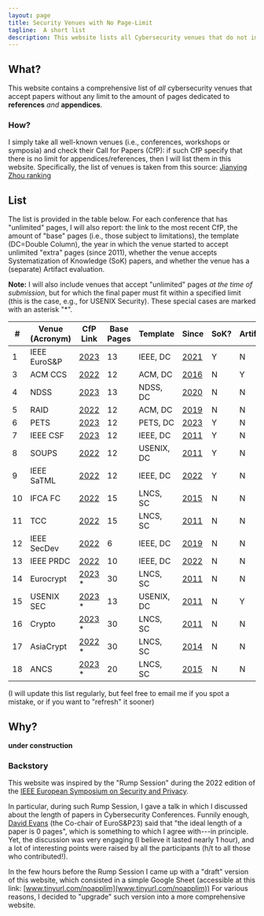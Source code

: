 ```yaml
---
layout: page
title: Security Venues with No Page-Limit
tagline:  A short list
description: This website lists all Cybersecurity venues that do not impose any limit to the length of the References/Appendices in the submitted papers
---
```



## What?

This website contains a comprehensive list of _all_ cybersecurity venues that accept papers without any limit to the amount of pages dedicated to **references** _and_ **appendices**.

### How?

I simply take all well-known venues (i.e., conferences, workshops or symposia) and check their Call for Papers (CfP): if such CfP specify that there is no limit for appendices/references, then I will list them in this website. Specifically, the list of venues is taken from this source: [Jianying Zhou ranking](http://jianying.space/conference-ranking.html)

## List
The list is provided in the table below.
For each conference that has "unlimited" pages, I will also report: the link to the most recent CfP, the amount of "base" pages (i.e., those subject to limitations), the template (DC=Double Column), the year in which the venue started to accept unlimited "extra" pages (since 2011), whether the venue accepts Systematization of Knowledge (SoK) papers, and whether the venue has a (separate) Artifact evaluation.

**Note:** I will also include venues that accept "unlimited" pages _at the time of submission_, but for which the final paper must fit within a specified limit (this is the case, e.g., for USENIX Security). These special cases are marked with an asterisk "*".




| #   | Venue (Acronym) | CfP Link                                                                  | Base Pages | Template   | Since                                                                 | SoK? | Artifact? |
|-----|-----------------|---------------------------------------------------------------------------|------------|------------|-----------------------------------------------------------------------|-----|-----------|
| 1   | IEEE EuroS&P    | [2023](https://www.ieee-security.org/TC/EuroSP2023/cfp.html)              | 13         | IEEE, DC   | [2021](https://www.ieee-security.org/TC/EuroSP2021/cfp.html)          | Y   | N         |
| 3   | ACM CCS         | [2022](https://www.sigsac.org/ccs/CCS2022/call-for/call-for-papers.html)  | 12         | ACM, DC    | [2016](https://www.sigsac.org/ccs/CCS2016/call-for-papers/index.html) | N   | Y         |
| 4   | NDSS            | [2023](https://www.ndss-symposium.org/ndss2023/call-for-papers/)          | 13         | NDSS, DC   | [2020](https://www.ndss-symposium.org/ndss2020/call-for-papers/)      | N   | N         |
| 5   | RAID            | [2022](https://raid2022.cs.ucy.ac.cy/call.html)                           | 12         | ACM, DC    | [2019](http://www.raid-2019.org/callForPapers.html)                   | N   | N         |
| 6   | PETS            | [2023](https://petsymposium.org/authors23.php#submission-guidelines)      | 12         | PETS, DC   | [2023](https://petsymposium.org/authors23.php#submission-guidelines)  | Y   | N         |
| 7   | IEEE CSF        | [2023](https://www.ieee-security.org/TC/CSF2023/cfp.html)                 | 12         | IEEE, DC   | [2011](http://csf2011.inria.fr/call-for-papers.html)                  | Y   | N         |
| 8   | SOUPS           | [2022](https://www.usenix.org/conference/soups2022/call-for-papers)       | 12         | USENIX, DC | [2011](http://cups.cs.cmu.edu/soups/2011/cfp.html)                    | Y   | N         |
| 9   | IEEE SaTML      | [2022](https://satml.org/participate-cfp/)                                | 12         | IEEE, DC   | [2022](https://satml.org/participate-cfp/)                            | Y   | N         |
| 10  | IFCA FC         | [2022](http://fc23.ifca.ai/cfp.html)                                      | 15         | LNCS, SC   | [2015](http://fc15.ifca.ai/cfp.html)                                  | N   | N         |
| 11  | TCC             | [2022](https://tcc.iacr.org/2022/papersubmission.php)                     | 15         | LNCS, SC   | [2011](https://www.iacr.org/workshops/tcc2011/cfp.html)               | N   | N         |
| 12  | IEEE SecDev     | [2022](https://secdev.ieee.org/2022/papers)                     | 6          | IEEE, DC   | [2019](https://secdev.ieee.org/2019/papers/)                          | N   | N         |
| 13  | IEEE PRDC       | [2022](http://prdc.dependability.org/PRDC2022/cfp.html)                                | 10         | IEEE, DC   | [2022](http://prdc.dependability.org/PRDC2022/cfp.html)               | N   | N         |
| 14  | Eurocrypt       | [2023](https://eurocrypt.iacr.org/2023/papersubmission.php)         *     | 30         | LNCS, SC   | [2011](https://www.iacr.org/conferences/eurocrypt2011/cfp.php)        | N   | N         |
| 15  | USENIX SEC      | [2023](https://www.usenix.org/sites/default/files/sec23_cfp_092722.pdf) * | 13         | USENIX, DC | [2011](https://www.usenix.org/legacy/events/sec11/cfp/sec11cfp.pdf)   | N   | Y         |
| 16  | Crypto          | [2023](https://crypto.iacr.org/2023/callforpapers.php) *                  | 30         | LNCS, SC   | [2011](https://www.iacr.org/conferences/crypto2011/cfp.html)          | N   | N         |
| 17  | AsiaCrypt       | [2022](https://asiacrypt.iacr.org/2022/files/AC22-CFP.pdf) *              | 30         | LNCS, SC   | [2014](https://www.iacr.org/conferences/asiacrypt2014/index-1.htm)    | N   | N         |
| 18  | ANCS            | [2023](https://sulab-sever.u-aizu.ac.jp/ACNS2023/cfp.html)   *            | 20         | LNCS, SC   | [2015](http://acns2015.cs.columbia.edu/cfp/)                          | N   | N         |




(I will update this list regularly, but feel free to email me if you spot a mistake, or if you want to "refresh" it sooner)

## Why?
**under construction**



### Backstory

This website was inspired by the "Rump Session" during the 2022 edition of the [IEEE European Symposium on Security and Privacy](https://www.ieee-security.org/TC/EuroSP2022/program.html).

In particular, during such Rump Session, I gave a talk in which I discussed about the length of papers in Cybersecurity Conferences. Funnily enough, [David Evans](https://www.cs.virginia.edu/~evans/) (the Co-chair of EuroS&P23) said that "the ideal length of a paper is 0 pages", which is something to which I agree with---in principle. Yet, the discussion was very engaging (I believe it lasted nearly 1 hour), and a lot of interesting points were raised by all the participants (h/t to all those who contributed!).

In the few hours before the Rump Session I came up with a "draft" version of this website, which consisted in a simple Google Sheet (accessible at this link: [www.tinyurl.com/noapplim](www.tinyurl.com/noapplim)) 
For various reasons, I decided to "upgrade" such version into a more comprehensive website.





